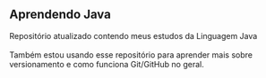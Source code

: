 ## Aprendendo Java
Repositório atualizado contendo meus estudos da Linguagem Java
<br> <br>
Também estou usando esse repositório para aprender mais 
sobre versionamento e como funciona Git/GitHub no geral.